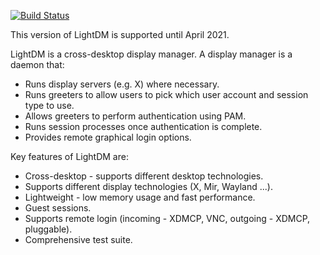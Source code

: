 [![Build Status](https://travis-ci.org/CanonicalLtd/lightdm.svg?branch=lightdm-1-24)](https://travis-ci.org/CanonicalLtd/lightdm)

This version of LightDM is supported until April 2021.

LightDM is a cross-desktop display manager. A display manager is a daemon that:
- Runs display servers (e.g. X) where necessary.
- Runs greeters to allow users to pick which user account and session type to use.
- Allows greeters to perform authentication using PAM.
- Runs session processes once authentication is complete.
- Provides remote graphical login options.

Key features of LightDM are:
- Cross-desktop - supports different desktop technologies.
- Supports different display technologies (X, Mir, Wayland ...).
- Lightweight - low memory usage and fast performance.
- Guest sessions.
- Supports remote login (incoming - XDMCP, VNC, outgoing - XDMCP, pluggable).
- Comprehensive test suite.
